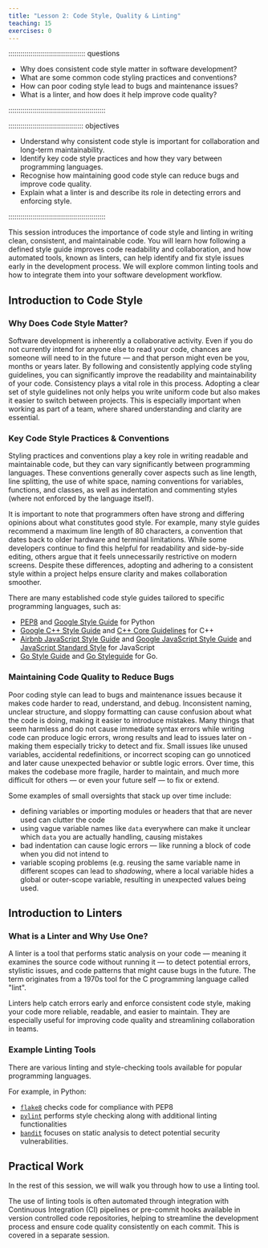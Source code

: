 ```yaml
---
title: "Lesson 2: Code Style, Quality & Linting"
teaching: 15
exercises: 0
---
```


:::::::::::::::::::::::::::::::::::::: questions 

- Why does consistent code style matter in software development?
- What are some common code styling practices and conventions?
- How can poor coding style lead to bugs and maintenance issues?
- What is a linter, and how does it help improve code quality?

::::::::::::::::::::::::::::::::::::::::::::::::

::::::::::::::::::::::::::::::::::::: objectives

- Understand why consistent code style is important for collaboration and long-term maintainability.
- Identify key code style practices and how they vary between programming languages.
- Recognise how maintaining good code style can reduce bugs and improve code quality.
- Explain what a linter is and describe its role in detecting errors and enforcing style.

::::::::::::::::::::::::::::::::::::::::::::::::

This session introduces the importance of code style and linting in writing clean, consistent, and maintainable code. You will learn how following a defined style guide improves code readability and collaboration, 
and how automated tools, known as linters, can help identify and fix style issues early in the development process. We will explore common linting tools and how to integrate them into your software development workflow.

## Introduction to Code Style

### Why Does Code Style Matter?

Software development is inherently a collaborative activity. Even if you do not currently intend for anyone else to read your code, chances are someone will need to in the future — and that person might even be you, months or years later. By following and consistently applying code styling guidelines, you can significantly improve the readability and maintainability of your code. Consistency plays a vital role in this process. Adopting a clear set of style guidelines not only helps you write uniform code but also makes it easier to switch between projects. This is especially important when working as part of a team, where shared understanding and clarity are essential.

### Key Code Style Practices & Conventions

Styling practices and conventions play a key role in writing readable and maintainable code, but they can vary significantly between programming languages. These conventions generally cover aspects such as line length, line splitting, the use of white space, naming conventions for variables, functions, and classes, as well as indentation and commenting styles (where not enforced by the language itself).

It is important to note that programmers often have strong and differing opinions about what constitutes good style. For example, many style guides recommend a maximum line length of 80 characters, a convention that dates back to older hardware and terminal limitations. While some developers continue to find this helpful for readability and side-by-side editing, others argue that it feels unnecessarily restrictive on modern screens. Despite these differences, adopting and adhering to a consistent style within a project helps ensure clarity and makes collaboration smoother.

There are many established code style guides tailored to specific programming languages, such as:

- [PEP8](https://peps.python.org/pep-0008/) and [Google Style Guide](https://google.github.io/styleguide/pyguide.html) for Python
- [Google C++ Style Guide](https://google.github.io/styleguide/cppguide.html) and [C++ Core Guidelines](https://github.com/isocpp/CppCoreGuidelines) for C++
- [Airbnb JavaScript Style Guide](https://airbnb.io/javascript/) and [Google JavaScript Style Guide](https://google.github.io/styleguide/jsguide.html) and [JavaScript Standard Style](https://standardjs.com/) for JavaScript
- [Go Style Guide](https://google.github.io/styleguide/go/) and [Go Styleguide](https://github.com/bahlo/go-styleguide) for Go.

### Maintaining Code Quality to Reduce Bugs

Poor coding style can lead to bugs and maintenance issues because it makes code harder to read, understand, and debug. Inconsistent naming, unclear structure, and sloppy formatting can cause confusion about what the code is doing, making it easier to introduce mistakes. 
Many things that seem harmless and do not cause immediate syntax errors while writing code can produce logic errors, wrong results and lead to issues later on - making them especially tricky to detect and fix.
Small issues like unused variables, accidental redefinitions, or incorrect scoping can go unnoticed and later cause unexpected behavior or subtle logic errors. Over time, this makes the codebase more fragile, harder to maintain, and much more difficult for others — or even your future self — to fix or extend.

Some examples of small oversights that stack up over time include: 

- defining variables or importing modules or headers that that are never used can clutter the code
- using vague variable names like `data` everywhere can make it unclear which `data` you are actually handling, causing mistakes
- bad indentation can cause logic errors — like running a block of code when you did not intend to
- variable scoping problems (e.g. reusing the same variable name in different scopes can lead to *shadowing*, where a local variable hides a global or outer-scope variable, resulting in unexpected values being used.

## Introduction to Linters

### What is a Linter and Why Use One?

A linter is a tool that performs static analysis on your code — meaning it examines the source code without running it — to detect potential errors, stylistic issues, and code patterns that might cause bugs in the future. The term originates from a 1970s tool for the C programming language called "lint".

Linters help catch errors early and enforce consistent code style, making your code more reliable, readable, and easier to maintain. They are especially useful for improving code quality and streamlining collaboration in teams.

### Example Linting Tools 

There are various linting and style-checking tools available for popular programming languages. 

For example, in Python:

- [`flake8`](https://flake8.pycqa.org/en/latest/) checks code for compliance with PEP8
- [`pylint`](https://pypi.org/project/pylint/) performs style checking along with additional linting functionalities
- [`bandit`](https://bandit.readthedocs.io/en/latest/) focuses on static analysis to detect potential security vulnerabilities.

## Practical Work

In the rest of this session, we will walk you through how to use a linting tool.

The use of linting tools is often automated through integration with Continuous Integration (CI) pipelines or pre-commit hooks available in version controlled code repositories, helping to streamline the development process and ensure code quality consistently on each commit. This is covered in a separate session.
